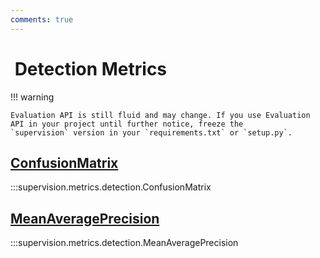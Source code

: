 ```yaml
---
comments: true
---
```


#  Detection Metrics

!!! warning

    Evaluation API is still fluid and may change. If you use Evaluation API in your project until further notice, freeze the
    `supervision` version in your `requirements.txt` or `setup.py`.

<div class="md-typeset">
    <h2><a href="#supervision.metrics.detection.ConfusionMatrix">ConfusionMatrix</a></h2>
</div>

:::supervision.metrics.detection.ConfusionMatrix

<div class="md-typeset">
    <h2><a href="#supervision.annotators.core.MeanAveragePrecision">MeanAveragePrecision</a></h2>
</div>

:::supervision.metrics.detection.MeanAveragePrecision
